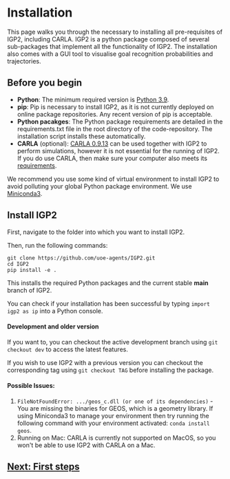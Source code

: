 # Installation

This page walks you through the necessary to installing all pre-requisites of IGP2, including CARLA.
IGP2 is a python package composed of several sub-packages that implement all the functionality of IGP2.
The installation also comes with a GUI tool to visualise goal recognition probabilities and trajectories.


## Before you begin

- **Python**: The minimum required version is [Python 3.9](https://www.python.org/downloads/release/python-3913/).
- **pip**: Pip is necessary to install IGP2, as it is not currently deployed on online package repositories. Any recent version of pip is acceptable.
- **Python pacakges**: The Python package requirements are detailed in the requirements.txt file in the root directory of the code-repository. The installation script installs these automatically.
- **CARLA** (optional): [CARLA 0.9.13](https://github.com/carla-simulator/carla/releases/tag/0.9.13) can be used together with IGP2 to perform simulations, however it is not essential for the running of IGP2. If you do use CARLA, then make sure your computer also meets its [requirements](https://carla.readthedocs.io/en/latest/start_quickstart/).

We recommend you use some kind of virtual environment to install IGP2 to avoid polluting your global Python package environment. 
We use [Miniconda3](https://docs.conda.io/en/latest/miniconda.html).


## Install IGP2
First, navigate to the folder into which you want to install IGP2.

Then, run the following commands:

```
git clone https://github.com/uoe-agents/IGP2.git
cd IGP2
pip install -e .
```

This installs the required Python packages and the current stable **main** branch of IGP2. 

You can check if your installation has been successful by typing ```import igp2 as ip``` into a Python console.


#### Development and older version
If you want to, you can checkout the active development branch using `git checkout dev` to access the latest features.

If you wish to use IGP2 with a previous version you can checkout the corresponding tag using `git checkout TAG` before installing the package.

#### Possible Issues:
1. ```FileNotFoundError: .../geos_c.dll (or one of its dependencies)``` - You are missing the binaries for GEOS, which is a geometry library. If using Miniconda3 to manage your environment then try running the following command with your environment activated: ```conda install geos```. 
2. Running on Mac: CARLA is currently not supported on MacOS, so you won't be able to use IGP2 with CARLA on a Mac.


## [Next: First steps](first_steps.md)
